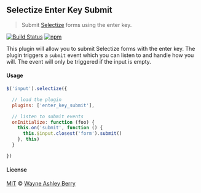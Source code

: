 ## Selectize Enter Key Submit

> Submit [Selectize](https://github.com/brianreavis/selectize.js) forms using the enter key.

[![Build Status](https://img.shields.io/travis/wayneashleyberry/selectize-enter-key-submit/master.svg?style=flat)](https://travis-ci.org/wayneashleyberry/selectize-enter-key-submit)
[![npm](http://img.shields.io/npm/v/selectize-enter-key-submit.svg?style=flat)](https://www.npmjs.com/package/selectize-enter-key-submit)

This plugin will allow you to submit Selectize forms with the enter key.  The
plugin triggers a `submit` event which you can listen to and handle how you
will. The event will only be triggered if the input is empty.

#### Usage

```js
$('input').selectize({

  // load the plugin
  plugins: ['enter_key_submit'],

  // listen to submit events
  onInitialize: function (foo) {
    this.on('submit', function () {
      this.$input.closest('form').submit()
    }, this)
  }

})
```

#### License

[MIT](https://github.com/wayneashleyberry/selectize-enter-key-submit/blob/master/license) © [Wayne Ashley
Berry](https://wayne.cloud)

